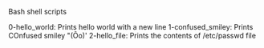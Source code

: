 Bash shell scripts

0-hello_world: Prints hello world with a new line
1-confused_smiley: Prints COnfused smiley "(Ôo)'
2-hello_file: Prints the contents of /etc/passwd file
